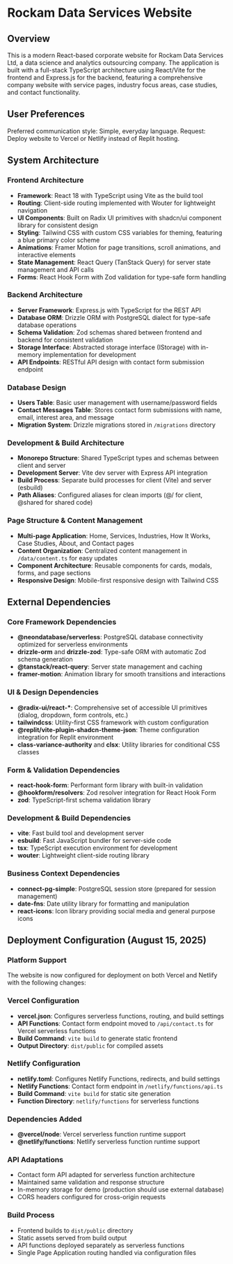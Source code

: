 # Rockam Data Services Website

## Overview

This is a modern React-based corporate website for Rockam Data Services Ltd, a data science and analytics outsourcing company. The application is built with a full-stack TypeScript architecture using React/Vite for the frontend and Express.js for the backend, featuring a comprehensive company website with service pages, industry focus areas, case studies, and contact functionality.

## User Preferences

Preferred communication style: Simple, everyday language.
Request: Deploy website to Vercel or Netlify instead of Replit hosting.

## System Architecture

### Frontend Architecture
- **Framework**: React 18 with TypeScript using Vite as the build tool
- **Routing**: Client-side routing implemented with Wouter for lightweight navigation
- **UI Components**: Built on Radix UI primitives with shadcn/ui component library for consistent design
- **Styling**: Tailwind CSS with custom CSS variables for theming, featuring a blue primary color scheme
- **Animations**: Framer Motion for page transitions, scroll animations, and interactive elements
- **State Management**: React Query (TanStack Query) for server state management and API calls
- **Forms**: React Hook Form with Zod validation for type-safe form handling

### Backend Architecture
- **Server Framework**: Express.js with TypeScript for the REST API
- **Database ORM**: Drizzle ORM with PostgreSQL dialect for type-safe database operations
- **Schema Validation**: Zod schemas shared between frontend and backend for consistent validation
- **Storage Interface**: Abstracted storage interface (IStorage) with in-memory implementation for development
- **API Endpoints**: RESTful API design with contact form submission endpoint

### Database Design
- **Users Table**: Basic user management with username/password fields
- **Contact Messages Table**: Stores contact form submissions with name, email, interest area, and message
- **Migration System**: Drizzle migrations stored in `/migrations` directory

### Development & Build Architecture
- **Monorepo Structure**: Shared TypeScript types and schemas between client and server
- **Development Server**: Vite dev server with Express API integration
- **Build Process**: Separate build processes for client (Vite) and server (esbuild)
- **Path Aliases**: Configured aliases for clean imports (@/ for client, @shared for shared code)

### Page Structure & Content Management
- **Multi-page Application**: Home, Services, Industries, How It Works, Case Studies, About, and Contact pages
- **Content Organization**: Centralized content management in `/data/content.ts` for easy updates
- **Component Architecture**: Reusable components for cards, modals, forms, and page sections
- **Responsive Design**: Mobile-first responsive design with Tailwind CSS

## External Dependencies

### Core Framework Dependencies
- **@neondatabase/serverless**: PostgreSQL database connectivity optimized for serverless environments
- **drizzle-orm** and **drizzle-zod**: Type-safe ORM with automatic Zod schema generation
- **@tanstack/react-query**: Server state management and caching
- **framer-motion**: Animation library for smooth transitions and interactions

### UI & Design Dependencies
- **@radix-ui/react-\***: Comprehensive set of accessible UI primitives (dialog, dropdown, form controls, etc.)
- **tailwindcss**: Utility-first CSS framework with custom configuration
- **@replit/vite-plugin-shadcn-theme-json**: Theme configuration integration for Replit environment
- **class-variance-authority** and **clsx**: Utility libraries for conditional CSS classes

### Form & Validation Dependencies
- **react-hook-form**: Performant form library with built-in validation
- **@hookform/resolvers**: Zod resolver integration for React Hook Form
- **zod**: TypeScript-first schema validation library

### Development & Build Dependencies
- **vite**: Fast build tool and development server
- **esbuild**: Fast JavaScript bundler for server-side code
- **tsx**: TypeScript execution environment for development
- **wouter**: Lightweight client-side routing library

### Business Context Dependencies
- **connect-pg-simple**: PostgreSQL session store (prepared for session management)
- **date-fns**: Date utility library for formatting and manipulation
- **react-icons**: Icon library providing social media and general purpose icons

## Deployment Configuration (August 15, 2025)

### Platform Support
The website is now configured for deployment on both Vercel and Netlify with the following changes:

### Vercel Configuration
- **vercel.json**: Configures serverless functions, routing, and build settings
- **API Functions**: Contact form endpoint moved to `/api/contact.ts` for Vercel serverless functions
- **Build Command**: `vite build` to generate static frontend
- **Output Directory**: `dist/public` for compiled assets

### Netlify Configuration  
- **netlify.toml**: Configures Netlify Functions, redirects, and build settings
- **Netlify Functions**: Contact form endpoint in `/netlify/functions/api.ts`
- **Build Command**: `vite build` for static site generation
- **Function Directory**: `netlify/functions` for serverless functions

### Dependencies Added
- **@vercel/node**: Vercel serverless function runtime support
- **@netlify/functions**: Netlify serverless function runtime support

### API Adaptations
- Contact form API adapted for serverless function architecture
- Maintained same validation and response structure
- In-memory storage for demo (production should use external database)
- CORS headers configured for cross-origin requests

### Build Process
- Frontend builds to `dist/public` directory
- Static assets served from build output
- API functions deployed separately as serverless functions
- Single Page Application routing handled via configuration files